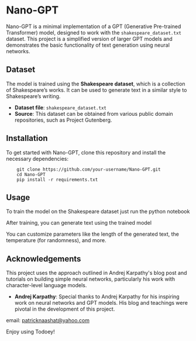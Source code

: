 Nano-GPT
========

Nano-GPT is a minimal implementation of a GPT (Generative Pre-trained Transformer) model, designed to work with the `shakespeare_dataset.txt` dataset. This project is a simplified version of larger GPT models and demonstrates the basic functionality of text generation using neural networks.

Dataset
-------

The model is trained using the **Shakespeare dataset**, which is a collection of Shakespeare’s works. It can be used to generate text in a similar style to Shakespeare’s writing.

*   **Dataset file**: `shakespeare_dataset.txt`
*   **Source**: This dataset can be obtained from various public domain repositories, such as Project Gutenberg.

Installation
------------

To get started with Nano-GPT, clone this repository and install the necessary dependencies:

        git clone https://github.com/your-username/Nano-GPT.git
        cd Nano-GPT
        pip install -r requirements.txt
        
    

Usage
-----

To train the model on the Shakespeare dataset just run the python notebook  
    
After training, you can generate text using the trained model        

You can customize parameters like the length of the generated text, the temperature (for randomness), and more.

Acknowledgements
----------------

This project uses the approach outlined in Andrej Karpathy's blog post and tutorials on building simple neural networks, particularly his work with character-level language models.

*   **Andrej Karpathy**: Special thanks to Andrej Karpathy for his inspiring work on neural networks and GPT models. His blog and teachings were pivotal in the development of this project.

email: patricknaashat@yahoo.com

Enjoy using Todoey!
